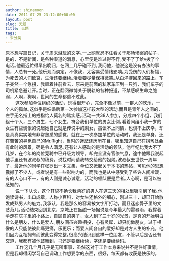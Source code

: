 ```yaml
---
author: shinemoon
date: 2011-07-25 23:12:00+00:00
layout: post
slug: 无题
title: 无题
tags:
- 未分类
---
```


原本想写篇日记，关于周末游玩的文字｡一上网就忍不住看关于那场惨案的帖子，是的，不是新闻，是各种渠道的消息，心里便是难过得不行｡受不了了给v拨了个电话｡他最近忙得早出晚归，在网上几乎碰不到｡我问他，他说这是没有办法的事情，人总有一死｡他乐观而淡定，不像我，太容易受情绪影响｡为受伤的人们祈福，为死去的人们致哀，生活还要继续｡活着要尽量保持微笑｡从白洋淀回来的路上，车子突然一个急拐，我顺着往前看去，原来是前面的私家车压到一只狗，我们车子的司机紧急避让开｡当时，正在翻阅微博关于脱轨的各种报道，不禁感叹生命之脆弱，人啊，狗啊，世间的生命都逃不过此｡  
        这次参加单位组织的活动，玩得很开心，完全不像以前，一群人的欢乐，一个人的孤单｡这似乎是结婚后第一次参加这样较大型的活动,而且是青年人之间的，左手无名指上的戒指给人莫名的踏实感｡活动一共38人参加，分成四个小组，我们组十个人，三个男生，七个女生，符合我们单位的男女比例｡看着同组小我一岁的女生有些惆怅的说起她自己就是传说中的剩女，虽谈不上同情，也谈不上庆幸，却是真真实实地有非常熟悉的感觉，就在上一次参加单位的活动时，我还是单身，还在苦苦的寻觅自己的Mr.Right，当时的迷茫还历历在目，哪里知道自己在拐弯处会有此时的风景，确是令人满足｡还有让人感动的是活动的领队，他年纪比我大不了几岁，在今年的岗位竞聘中已升级为领导，却完全没有官僚气息，途中他跟我说起他手里还有波叔叔的稿费，说找时间请我转交给他的姐弟｡波叔叔去世快一周年了，最近他的同学在张罗出一本文集，单位又掀起关于本书的热帖，可见他的思想震撼了不少人，或者说是有一些影响力的，而我也是从中感受到了些许人间冷暖，有的人心口不一，有的人则是诚心诚意，活动的领队便是后者｡人心啊，是可以被感知的｡  
        说一下队长，这个其貌不扬长我两岁的男人在这三天的相处里吸引到了我｡他饱读诗书，出口成章，人称小百科，对女生还格外的细心，刚过三十，却已开始散发成熟男人的魅力｡我承认，我是那么的容易被文字所打动，而且迷恋骨子里的文艺范儿｡活动结束回到北京，京城正在酝酿一场据说是今年最大的雷暴雨，我撑着伞走在院子里的小路上，自顾自的笑了，女人到了三十岁的光景，是真的开始明白什么是朋友，什么是爱人｡朋友间虽兴趣相投，心有灵犀，却只能做朋友，过于相像的人只能使彼此痛更痛，乐更乐；而爱人间各自的爱好却是对方人生的补充，他们因为互相拥有而彼此变得完整｡很高兴结识到这样一位朋友，不管以后是否还有交道，我都有被他鼓舞到，书还是要继续读，字还是要继续码｡  
        工作这几个月几乎是无所事事，虽然这对于工作本身来说并不是件好事情，但是我却得闲学习自己调动工作想要学的东西，很好，每天都有收获是快乐的｡
